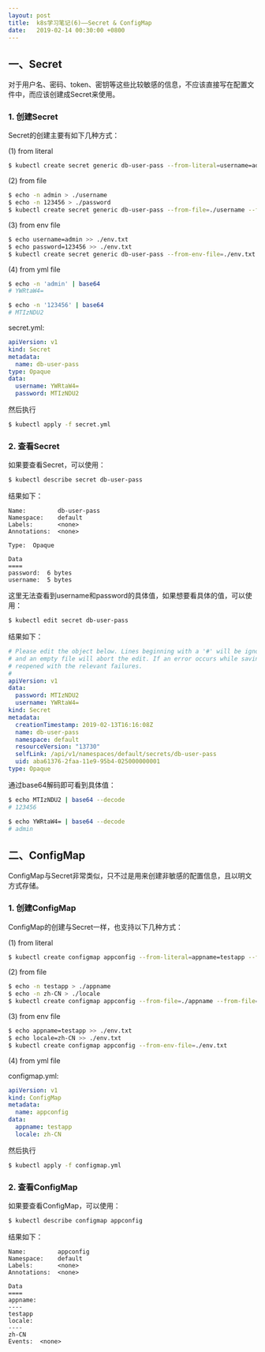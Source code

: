 ```yaml
---
layout: post
title:  k8s学习笔记(6)——Secret & ConfigMap
date:   2019-02-14 00:30:00 +0800
---
```


## 一、Secret

对于用户名、密码、token、密钥等这些比较敏感的信息，不应该直接写在配置文件中，而应该创建成Secret来使用。

### 1. 创建Secret

Secret的创建主要有如下几种方式：

(1) from literal

```sh
$ kubectl create secret generic db-user-pass --from-literal=username=admin --from-literal=password=123456
```

(2) from file

```sh
$ echo -n admin > ./username
$ echo -n 123456 > ./password
$ kubectl create secret generic db-user-pass --from-file=./username --from-file=./password
```

(3) from env file

```sh
$ echo username=admin >> ./env.txt
$ echo password=123456 >> ./env.txt
$ kubectl create secret generic db-user-pass --from-env-file=./env.txt
```

(4) from yml file

```sh
$ echo -n 'admin' | base64
# YWRtaW4=

$ echo -n '123456' | base64
# MTIzNDU2
```

secret.yml:

```yml
apiVersion: v1
kind: Secret
metadata:
  name: db-user-pass
type: Opaque
data:
  username: YWRtaW4=
  password: MTIzNDU2
```

然后执行

```sh
$ kubectl apply -f secret.yml
```

### 2. 查看Secret

如果要查看Secret，可以使用：

```sh
$ kubectl describe secret db-user-pass
```

结果如下：

```
Name:         db-user-pass
Namespace:    default
Labels:       <none>
Annotations:  <none>

Type:  Opaque

Data
====
password:  6 bytes
username:  5 bytes
```

这里无法查看到username和password的具体值，如果想要看具体的值，可以使用：

```sh
$ kubectl edit secret db-user-pass
```

结果如下：

```yml
# Please edit the object below. Lines beginning with a '#' will be ignored,
# and an empty file will abort the edit. If an error occurs while saving this file will be
# reopened with the relevant failures.
#
apiVersion: v1
data:
  password: MTIzNDU2
  username: YWRtaW4=
kind: Secret
metadata:
  creationTimestamp: 2019-02-13T16:16:08Z
  name: db-user-pass
  namespace: default
  resourceVersion: "13730"
  selfLink: /api/v1/namespaces/default/secrets/db-user-pass
  uid: aba61376-2faa-11e9-95b4-025000000001
type: Opaque
```

通过base64解码即可看到具体值：

```sh
$ echo MTIzNDU2 | base64 --decode
# 123456

$ echo YWRtaW4= | base64 --decode
# admin
```

## 二、ConfigMap

ConfigMap与Secret非常类似，只不过是用来创建非敏感的配置信息，且以明文方式存储。

### 1. 创建ConfigMap

ConfigMap的创建与Secret一样，也支持以下几种方式：

(1) from literal

```sh
$ kubectl create configmap appconfig --from-literal=appname=testapp --from-literal=locale=zh-CN
```

(2) from file

```sh
$ echo -n testapp > ./appname
$ echo -n zh-CN > ./locale
$ kubectl create configmap appconfig --from-file=./appname --from-file=./locale
```

(3) from env file

```sh
$ echo appname=testapp >> ./env.txt
$ echo locale=zh-CN >> ./env.txt
$ kubectl create configmap appconfig --from-env-file=./env.txt
```

(4) from yml file

configmap.yml:

```yml
apiVersion: v1
kind: ConfigMap
metadata:
  name: appconfig
data:
  appname: testapp
  locale: zh-CN
```

然后执行

```sh
$ kubectl apply -f configmap.yml
```

### 2. 查看ConfigMap

如果要查看ConfigMap，可以使用：

```sh
$ kubectl describe configmap appconfig
```

结果如下：

```
Name:         appconfig
Namespace:    default
Labels:       <none>
Annotations:  <none>

Data
====
appname:
----
testapp
locale:
----
zh-CN
Events:  <none>
```